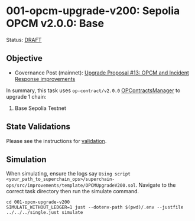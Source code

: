 # 001-opcm-upgrade-v200: Sepolia OPCM v2.0.0: Base

Status: [DRAFT]()

## Objective

- Governance Post (mainnet): [Upgrade Proposal #13: OPCM and Incident Response improvements](https://gov.optimism.io/t/upgrade-proposal-13-opcm-and-incident-response-improvements/9739)

In summary, this task uses `op-contract/v2.0.0` [OPContractsManager](https://github.com/ethereum-optimism/optimism/blob/op-contracts/v2.0.0-rc.1/packages/contracts-bedrock/src/L1/OPContractsManager.sol) to upgrade 1 chain:
1. Base Sepolia Testnet

## State Validations

Please see the instructions for [validation](./VALIDATION.md).

## Simulation

When simulating, ensure the logs say `Using script <your_path_to_superchain_ops>/superchain-ops/src/improvements/template/OPCMUpgradeV200.sol`.
Navigate to the correct task directory then run the simulate command.
```
cd 001-opcm-upgrade-v200
SIMULATE_WITHOUT_LEDGER=1 just --dotenv-path $(pwd)/.env --justfile ../../../single.just simulate
```


